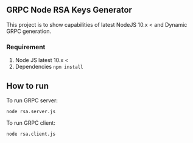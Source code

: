 ## GRPC Node RSA Keys Generator

This project is to show capabilities of latest NodeJS 10.x < and Dynamic GRPC generation.

### Requirement
1. Node JS latest 10.x <
2. Dependencies `npm install`


## How to run

To run GRPC server:
```shell
node rsa.server.js
```

To run GRPC client:
```shell
node rsa.client.js
```


